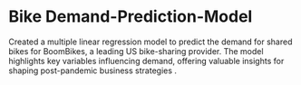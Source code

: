 # Bike Demand-Prediction-Model
Created a multiple linear regression model to predict the demand for shared bikes for BoomBikes, a leading US bike-sharing provider. The model highlights key variables influencing demand, offering valuable insights for shaping post-pandemic business strategies .
